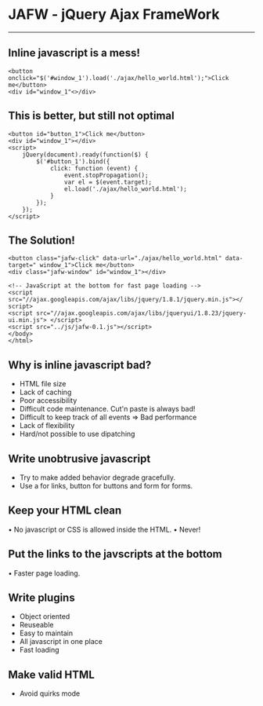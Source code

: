 JAFW - jQuery Ajax FrameWork
==============================
---

Inline javascript is a mess!
----------------------------
	<button onclick="$('#window_1').load('./ajax/hello_world.html');">Click me</button>
	<div id="window_1"<>/div>

This is better, but still not optimal
-------------------------------------
	<button id="button_1">Click me</button>
	<div id="window_1"></div>
	<script>
    	jQuery(document).ready(function($) {
        	$('#button_1').bind({
	            click: function (event) {
    	            event.stopPropagation();
        	        var el = $(event.target);
            	    el.load('./ajax/hello_world.html');
	            }
    	    });
	    });
	</script>

The Solution!
-------------
	<button class="jafw-click" data-url="./ajax/hello_world.html" data-target="	window_1">Click me</button>
	<div class="jafw-window" id="window_1"></div>
	            
	<!-- JavaScript at the bottom for fast page loading -->
	<script src="//ajax.googleapis.com/ajax/libs/jquery/1.8.1/jquery.min.js"></	script>
	<script src="//ajax.googleapis.com/ajax/libs/jqueryui/1.8.23/jquery-ui.min.js">	</script>  
	<script src="../js/jafw-0.1.js"></script>
	</body>
	</html>

Why is inline javascript bad?
-----------------------------
* HTML file size
* Lack of caching
* Poor accessibility
* Difficult code maintenance. Cut'n paste is always bad!
* Difficult to keep track of all events => Bad performance
* Lack of flexibility
* Hard/not possible to use dipatching

Write unobtrusive javascript
----------------------------
* Try to make added behavior degrade gracefully.
* Use a for links, button for buttons and form for forms.

Keep your HTML clean
--------------------
• No javascript or CSS is allowed inside the HTML.
• Never!

Put the links to the javscripts at the bottom
---------------------------------------------
• Faster page loading.

Write plugins
-------------
* Object oriented
* Reuseable
* Easy to maintain
* All javascript in one place
* Fast loading

Make valid HTML
---------------
* Avoid quirks mode

